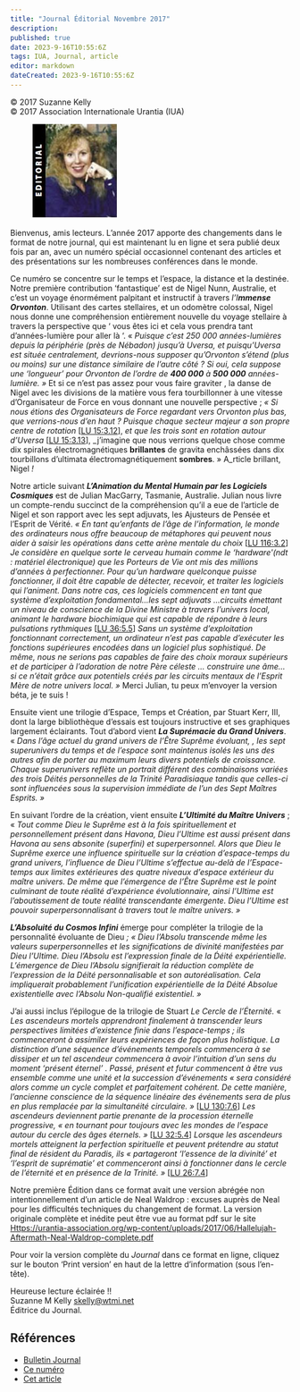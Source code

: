 ```yaml
---
title: "Journal Éditorial Novembre 2017"
description: 
published: true
date: 2023-9-16T10:55:6Z
tags: IUA, Journal, article
editor: markdown
dateCreated: 2023-9-16T10:55:6Z
---
```


<p class="v-card v-sheet theme--light grey lighten-3 px-2">© 2017 Suzanne Kelly<br>© 2017 Association Internationale Urantia (IUA)</p>


<figure id="Figure_1" class="image urantiapedia image-style-align-left">
<img src="/image/article/IUA_Journal/Suzanne-editorial.jpg">
</figure>

Bienvenus, amis lecteurs. L’année 2017 apporte des changements dans le format de notre journal, qui est maintenant lu en ligne et sera publié deux fois par an, avec un numéro spécial occasionnel contenant des articles et des présentations sur les nombreuses conférences dans le monde.

Ce numéro se concentre sur  le temps et l’espace, la distance et la destinée. Notre première contribution ‘fantastique’ est de Nigel Nunn, Australie, et c’est un voyage énormément palpitant et instructif à travers _l’I**mmense Orvonton**_. Utilisant des cartes stellaires, et un odomètre colossal, Nigel nous donne une compréhension entièrement nouvelle du voyage stellaire à travers la perspective que ‘ vous êtes ici et cela vous prendra tant d’années-lumière pour aller là ‘. « _Puisque c’est 250 000 années-lumières depuis la périphérie (près de Nébadon) jusqu’à Uversa, et puisqu’Uversa est située centralement, devrions-nous supposer qu’Orvonton s’étend (plus ou moins) sur une distance similaire de l’autre côté ? Si oui, cela suppose une ‘longueur’ pour Orvonton de l’ordre de **400 000** à **500 000** années-lumière. »_ Et si ce n’est pas assez pour vous faire graviter , la danse de Nigel avec les divisions de la matière vous fera tourbillonner à une vitesse d’Organisateur de Force en vous donnant une nouvelle perspective ; _« Si nous étions des Organisateurs de Force regardant vers Orvonton plus bas, que verrions-nous d’en haut ? Puisque chaque secteur majeur a son propre centre de rotation_ <a id="a42_1038"></a>[[LU 15:3.12](/fr/The_Urantia_Book/15#p3_12)], _et que les trois sont en rotation autour d’Uversa_ <a id="a42_1125"></a>[[LU 15:3.13](/fr/The_Urantia_Book/15#p3_13)], _j’imagine que nous verrions quelque chose comme dix spirales électromagnétiques **brillantes** de gravita enchâssées dans dix tourbillons d’ultimata électromagnétiquement **sombres**. » A_rticle brillant, Nigel _!_

Notre article suivant  **_L’Animation du Mental Humain par les Logiciels Cosmiques_** est de Julian MacGarry, Tasmanie, Australie. Julian nous livre un compte-rendu succinct de la compréhension qu’il a eue de l’article de Nigel et son rapport avec les sept adjuvats, les Ajusteurs de Pensée et l’Esprit de Vérité. _« En tant qu’enfants de l’âge de l’information, le monde des ordinateurs nous offre beaucoup de métaphores qui peuvent nous aider à saisir les opérations dans cette arène mentale du choix_ <a id="a44_442"></a>[[LU 116:3.2](/fr/The_Urantia_Book/116#p3_2)] _Je considère en quelque sorte le cerveau humain comme le ‘hardware'(ndt : matériel électronique) que les Porteurs de Vie ont mis des millions d’années à perfectionner. Pour qu’un hardware quelconque puisse fonctionner, il doit être capable de détecter, recevoir, et traiter les logiciels qui l’animent. Dans notre cas, ces logiciels commencent en tant que système d’exploitation fondamental…les sept adjuvats …circuits émettant un niveau de conscience de la Divine Ministre à travers l’univers local, animant le hardware biochimique qui est capable de répondre à leurs pulsations rythmiques_ <a id="a44_1009"></a>[[LU 36:5.5](/fr/The_Urantia_Book/36#p5_5)] _Sans un système d’exploitation fonctionnant correctement, un ordinateur n’est pas capable d’exécuter les fonctions supérieures encodées dans un logiciel plus sophistiqué. De même, nous ne serions pas capables de faire des choix moraux supérieurs et de participer à l’adoration de notre Père céleste … construire une âme… si ce n’était grâce aux potentiels créés par les circuits mentaux de l’Esprit Mère de notre univers local. »_ Merci Julian, tu peux m’envoyer la version béta, je te suis !

Ensuite vient une trilogie d’Espace, Temps et Création, par Stuart Kerr, III, dont la large bibliothèque d’essais est toujours instructive et ses graphiques largement éclairants. Tout d’abord vient **_La Suprémacie du Grand Univers_**. « _Dans l’âge actuel du grand univers de l’Être Suprême évoluant, , les sept superunivers du temps et de l’espace sont maintenus isolés les uns des autres afin de porter au maximum leurs divers potentiels de croissance. Chaque superunivers reflète un portrait différent des combinaisons variées des trois Déités personnelles de la Trinité Paradisiaque tandis que celles-ci sont influencées sous la supervision immédiate de l’un des Sept Maîtres Esprits. »_

En suivant l’ordre de la création, vient ensuite **_L’Ultimité du Maître Univers_** ; « _Tout comme Dieu le Suprême est à la fois spirituellement et personnellement présent dans Havona, Dieu l’Ultime est aussi présent dans Havona au sens absonite (superfini) et superpersonnel. Alors que Dieu le Suprême exerce une influence spirituelle sur la création d’espace-temps du grand univers, l’influence de Dieu l’Ultime s’effectue au-delà de l’Espace-temps aux limites extérieures des quatre niveaux d’espace extérieur du maître univers. De même que l’émergence de l’Être Suprême est le point culminant de toute réalité d’expérience évolutionnaire, ainsi l’Ultime est l’aboutissement de toute réalité transcendante émergente. Dieu l’Ultime est pouvoir superpersonnalisant à travers tout le maître univers. »_

**_L’Absoluité du Cosmos Infini_** émerge pour compléter la trilogie de la personnalité évoluante de Dieu _; « Dieu l’Absolu transcende même les valeurs superpersonnelles et les significations de divinité manifestées par Dieu l’Ultime. Dieu l’Absolu est l’expression finale de la D́éité expérientielle. L’émergence de Dieu l’Absolu signifierait la réduction complète de l’expression de la Déité personnalisable et son autoréalisation. Cela impliquerait probablement l’unification expérientielle de la Déité Absolue existentielle avec l’Absolu Non-qualifié existentiel. »_

  J’ai aussi inclus l’épilogue de la trilogie de Stuart _Le Cercle de l’Éternité._ « _Les ascendeurs mortels apprendront finalement à transcender leurs perspectives limitées d’existence finie dans l’espace-temps ; ils commenceront à assimiler leurs expériences de façon plus holistique. La distinction d’une séquence d’événements temporels commencera à se dissiper et un tel ascendeur commencera à avoir l’intuition d’un sens du moment ‘présent éternel’ . Passé, présent et futur commencent à être vus ensemble comme une unité et la succession d’événements  « sera considéré alors comme un cycle complet et parfaitement cohérent. De cette manière, l’ancienne conscience de la séquence linéaire des événements sera de plus en plus remplacée par la simultanéité circulaire. »_ <a id="a52_673"></a>[[LU 130:7.6](/fr/The_Urantia_Book/130#p7_6)] _Les ascendeurs deviennent partie prenante de la procession éternelle progressive, « en tournant pour toujours avec les mondes de l’espace autour du cercle des âges éternels. »_ <a id="a52_881"></a>[[LU 32:5.4](/fr/The_Urantia_Book/32#p5_4)] _Lorsque les ascendeurs mortels atteignent la perfection spirituelle et peuvent prétendre au statut final de résident du Paradis, ils « partageront ‘l’essence de la divinité’ et ‘l’esprit de suprématie’ et commenceront ainsi à fonctionner dans le cercle de l’éternité et en présence de la Trinité. »_ <a id="a52_1197"></a>[[LU 26:7.4](/fr/The_Urantia_Book/26#p7_4)]

Notre première Édition dans ce format avait une version abrégée non intentionnellement d’un article de Neal Waldrop : excuses auprès de Neal pour les difficultés techniques du changement de format. La version originale complète et inédite peut être vue au format pdf sur le site [Https://urantia-association.org/wp-content/uploads/2017/06/Hallelujah-Aftermath-Neal-Waldrop-complete.pdf](https://urantia-association.org/wp-content/uploads/2017/06/Hallelujah-Aftermath-Neal-Waldrop-complete.pdf)

Pour voir la version complète du _Journal_ dans ce format en ligne, cliquez sur le bouton ‘Print version’ en haut de la lettre d’information (sous l’en-tête).

Heureuse lecture éclairée !!  
Suzanne M Kelly [skelly@wtmi.net  
](mailto:skelly@wtmi.net)Éditrice du Journal.

## Références

- [Bulletin Journal](https://urantia-association.org/newsletter/ncategory/journal-es/?lang=es)
- [Ce numéro](https://urantia-association.org/newsletter/journal-novembre-2017/?lang=fr)
- [Cet article](https://urantia-association.org/journal-editorial-novembre-2017/?lang=fr)


